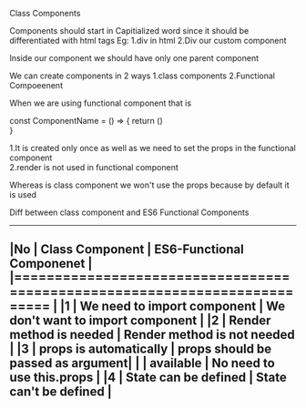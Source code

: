 Class Components

Components should start in Capitialized word since it should be differentiated with html tags
Eg:
1.div in html
2.Div our custom component

Inside our component we should have only one parent component

We can create components in 2 ways
1.class components
2.Functional Compoeenent

When we are using functional component that is

const ComponentName = () => {
  return ()  
}

1.It is created only once as well as we need to set the props in the functional component  
2.render is not used in functional component

Whereas is class component we won't use the props because by default it is used


Diff between class component and ES6 Functional Components

-------------------------------------------------------------------------------
|No |  Class Component                |          ES6-Functional Componenet    |
|==========================================================================   |
|1  |  We need to import component    |     We don't want to import component |
|2  |  Render method is needed        |     Render method is not needed       |
|3  |  props is automatically         |     props should be passed as argument|
|   |    available                    |     No need to use this.props         |
|4  |  State can be defined           |     State can't be defined            |
-------------------------------------------------------------------------------

